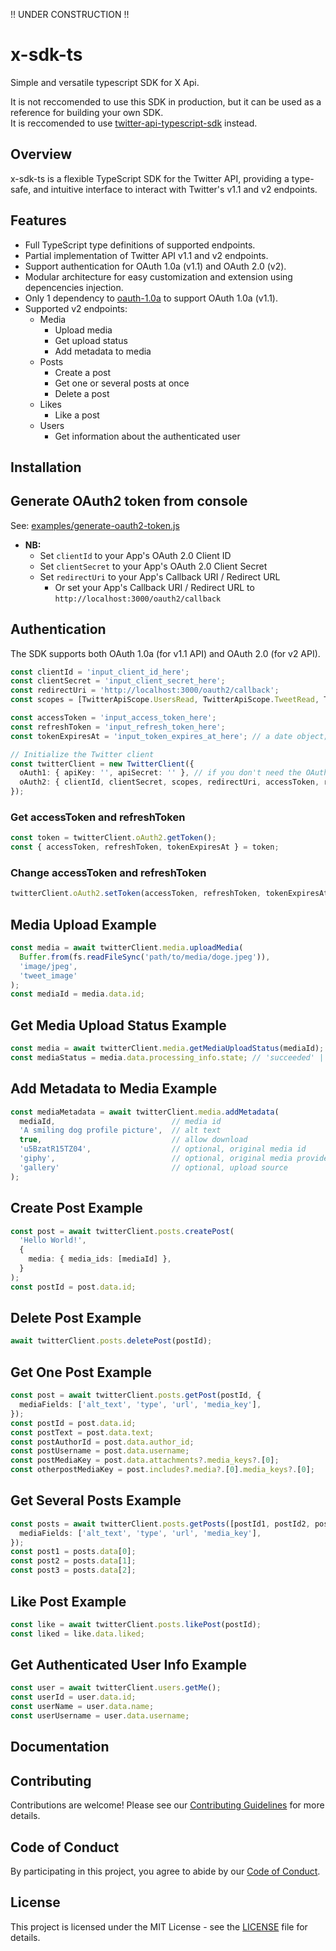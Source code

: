 !! UNDER CONSTRUCTION !!

# x-sdk-ts

Simple and versatile typescript SDK for X Api.

It is not reccomended to use this SDK in production, but it can be used as a reference for building your own SDK.  
It is reccomended to use [twitter-api-typescript-sdk](https://github.com/xdevplatform/twitter-api-typescript-sdk) instead.  

## Overview

x-sdk-ts is a flexible TypeScript SDK for the Twitter API, providing a type-safe, and intuitive interface to interact with Twitter's v1.1 and v2 endpoints.

## Features

- Full TypeScript type definitions of supported endpoints.
- Partial implementation of Twitter API v1.1 and v2 endpoints.
- Support authentication for OAuth 1.0a (v1.1) and OAuth 2.0 (v2).
- Modular architecture for easy customization and extension using depencencies injection.
- Only 1 dependency to [oauth-1.0a](https://github.com/ddo/oauth-1.0a) to support OAuth 1.0a (v1.1).
- Supported v2 endpoints:
  - Media
    - Upload media
    - Get upload status
    - Add metadata to media
  - Posts
    - Create a post
    - Get one or several posts at once
    - Delete a post
  - Likes
    - Like a post
  - Users
    - Get information about the authenticated user

## Installation

## Generate OAuth2 token from console

See: [examples/generate-oauth2-token.js](https://github.com/Micka33/x-sdk-ts/blob/main/examples/generate-oauth2-token.js)

- **NB:**
  - Set `clientId` to your App's OAuth 2.0 Client ID
  - Set `clientSecret` to your App's OAuth 2.0 Client Secret
  - Set `redirectUri` to your App's Callback URI / Redirect URL
    - Or set your App's Callback URI / Redirect URL to `http://localhost:3000/oauth2/callback`

## Authentication

The SDK supports both OAuth 1.0a (for v1.1 API) and OAuth 2.0 (for v2 API).

```typescript
const clientId = 'input_client_id_here';
const clientSecret = 'input_client_secret_here';
const redirectUri = 'http://localhost:3000/oauth2/callback';
const scopes = [TwitterApiScope.UsersRead, TwitterApiScope.TweetRead, TwitterApiScope.TweetWrite, TwitterApiScope.OfflineAccess];

const accessToken = 'input_access_token_here';
const refreshToken = 'input_refresh_token_here';
const tokenExpiresAt = 'input_token_expires_at_here'; // a date object; example: new Date()

// Initialize the Twitter client
const twitterClient = new TwitterClient({
  oAuth1: { apiKey: '', apiSecret: '' }, // if you don't need the OAuth 1.0a, use empty strings
  oAuth2: { clientId, clientSecret, scopes, redirectUri, accessToken, refreshToken, tokenExpiresAt },
});
```

### Get accessToken and refreshToken

```typescript
const token = twitterClient.oAuth2.getToken();
const { accessToken, refreshToken, tokenExpiresAt } = token;
```

### Change accessToken and refreshToken

```typescript
twitterClient.oAuth2.setToken(accessToken, refreshToken, tokenExpiresAt);
```

## Media Upload Example

```typescript
const media = await twitterClient.media.uploadMedia(
  Buffer.from(fs.readFileSync('path/to/media/doge.jpeg')),
  'image/jpeg',
  'tweet_image'
);
const mediaId = media.data.id;
```

## Get Media Upload Status Example

```typescript
const media = await twitterClient.media.getMediaUploadStatus(mediaId);
const mediaStatus = media.data.processing_info.state; // 'succeeded' | 'in_progress' | 'pending' | 'failed'
```

## Add Metadata to Media Example

```typescript
const mediaMetadata = await twitterClient.media.addMetadata(
  mediaId,                          // media id
  'A smiling dog profile picture',  // alt text
  true,                             // allow download
  'u5BzatR15TZ04',                  // optional, original media id
  'giphy',                          // optional, original media provider
  'gallery'                         // optional, upload source
);
```

## Create Post Example

```typescript
const post = await twitterClient.posts.createPost(
  'Hello World!',
  {
    media: { media_ids: [mediaId] },
  }
);
const postId = post.data.id;
```

## Delete Post Example

```typescript
await twitterClient.posts.deletePost(postId);
```

## Get One Post Example

```typescript
const post = await twitterClient.posts.getPost(postId, {
  mediaFields: ['alt_text', 'type', 'url', 'media_key'],
});
const postId = post.data.id;
const postText = post.data.text;
const postAuthorId = post.data.author_id;
const postUsername = post.data.username;
const postMediaKey = post.data.attachments?.media_keys?.[0];
const otherpostMediaKey = post.includes?.media?.[0].media_keys?.[0];
```

## Get Several Posts Example

```typescript
const posts = await twitterClient.posts.getPosts([postId1, postId2, postId3], {
  mediaFields: ['alt_text', 'type', 'url', 'media_key'],
});
const post1 = posts.data[0];
const post2 = posts.data[1];
const post3 = posts.data[2];
```

## Like Post Example

```typescript
const like = await twitterClient.posts.likePost(postId);
const liked = like.data.liked;
```

## Get Authenticated User Info Example

```typescript
const user = await twitterClient.users.getMe();
const userId = user.data.id;
const userName = user.data.name;
const userUsername = user.data.username;
```

## Documentation

<!-- 
For detailed documentation, see the [API Documentation](https://micka33.github.io/x-sdk-ts/).
-->

## Contributing

Contributions are welcome! Please see our [Contributing Guidelines](CONTRIBUTING.md) for more details.

## Code of Conduct

By participating in this project, you agree to abide by our [Code of Conduct](CODE_OF_CONDUCT.md).

## License

This project is licensed under the MIT License - see the [LICENSE](LICENSE) file for details.
